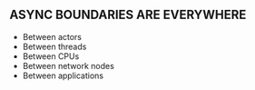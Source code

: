 ## ASYNC BOUNDARIES ARE EVERYWHERE
- Between actors
- Between threads
- Between CPUs
- Between network nodes
- Between applications